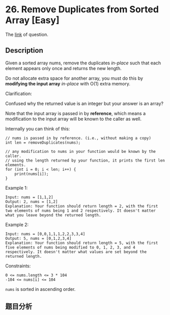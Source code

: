 # 26. Remove Duplicates from Sorted Array [Easy]

The [link](https://leetcode.com/problems/remove-duplicates-from-sorted-array/) of question.

## Description

Given a sorted array nums, remove the duplicates *in-place* such that each element appears only once and returns the new length.

Do not allocate extra space for another array, you must do this by **modifying the input array** *in-place* with O(1) extra memory.

Clarification:

Confused why the returned value is an integer but your answer is an array?

Note that the input array is passed in by **reference**, which means a modification to the input array will be known to the caller as well.

Internally you can think of this:
```
// nums is passed in by reference. (i.e., without making a copy)
int len = removeDuplicates(nums);

// any modification to nums in your function would be known by the caller.
// using the length returned by your function, it prints the first len elements.
for (int i = 0; i < len; i++) {
    print(nums[i]);
}
```

Example 1:
```
Input: nums = [1,1,2]
Output: 2, nums = [1,2]
Explanation: Your function should return length = 2, with the first two elements of nums being 1 and 2 respectively. It doesn't matter what you leave beyond the returned length.
```

Example 2:
```
Input: nums = [0,0,1,1,1,2,2,3,3,4]
Output: 5, nums = [0,1,2,3,4]
Explanation: Your function should return length = 5, with the first five elements of nums being modified to 0, 1, 2, 3, and 4 respectively. It doesn't matter what values are set beyond the returned length.
```

Constraints:
```
0 <= nums.length <= 3 * 104
-104 <= nums[i] <= 104
```
`nums` is sorted in ascending order.

## 题目分析

<!-- todo -->